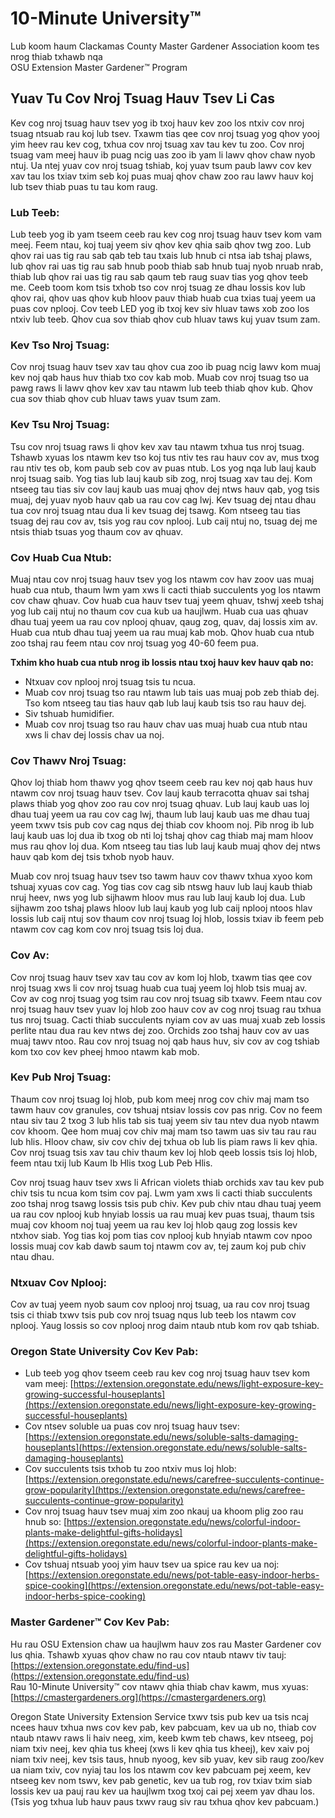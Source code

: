 # 10-Minute University™  
Lub koom haum Clackamas County Master Gardener Association koom tes nrog thiab txhawb nqa  
OSU Extension Master Gardener™ Program  

## Yuav Tu Cov Nroj Tsuag Hauv Tsev Li Cas  
Kev cog nroj tsuag hauv tsev yog ib txoj hauv kev zoo los ntxiv cov nroj tsuag ntsuab rau koj lub tsev. Txawm tias qee cov nroj tsuag yog qhov yooj yim heev rau kev cog, txhua cov nroj tsuag xav tau kev tu zoo. Cov nroj tsuag vam meej hauv ib puag ncig uas zoo ib yam li lawv qhov chaw nyob ntuj. Ua ntej yuav cov nroj tsuag tshiab, koj yuav tsum paub lawv cov kev xav tau los txiav txim seb koj puas muaj qhov chaw zoo rau lawv hauv koj lub tsev thiab puas tu tau kom raug.  

### Lub Teeb:  
Lub teeb yog ib yam tseem ceeb rau kev cog nroj tsuag hauv tsev kom vam meej. Feem ntau, koj tuaj yeem siv qhov kev qhia saib qhov twg zoo. Lub qhov rai uas tig rau sab qab teb tau txais lub hnub ci ntsa iab tshaj plaws, lub qhov rai uas tig rau sab hnub poob thiab sab hnub tuaj nyob nruab nrab, thiab lub qhov rai uas tig rau sab qaum teb raug suav tias yog qhov teeb me. Ceeb toom kom tsis txhob tso cov nroj tsuag ze dhau lossis kov lub qhov rai, qhov uas qhov kub hloov pauv thiab huab cua txias tuaj yeem ua puas cov nplooj. Cov teeb LED yog ib txoj kev siv hluav taws xob zoo los ntxiv lub teeb. Qhov cua sov thiab qhov cub hluav taws kuj yuav tsum zam.  

### Kev Tso Nroj Tsuag:  
Cov nroj tsuag hauv tsev xav tau qhov cua zoo ib puag ncig lawv kom muaj kev noj qab haus huv thiab txo cov kab mob. Muab cov nroj tsuag tso ua pawg raws li lawv qhov kev xav tau ntawm lub teeb thiab qhov kub. Qhov cua sov thiab qhov cub hluav taws yuav tsum zam.  

### Kev Tsu Nroj Tsuag:  
Tsu cov nroj tsuag raws li qhov kev xav tau ntawm txhua tus nroj tsuag. Tshawb xyuas los ntawm kev tso koj tus ntiv tes rau hauv cov av, mus txog rau ntiv tes ob, kom paub seb cov av puas ntub. Los yog nqa lub lauj kaub nroj tsuag saib. Yog tias lub lauj kaub sib zog, nroj tsuag xav tau dej. Kom ntseeg tau tias siv cov lauj kaub uas muaj qhov dej ntws hauv qab, yog tsis muaj, dej yuav nyob hauv qab ua rau cov cag lwj. Kev tsuag dej ntau dhau tua cov nroj tsuag ntau dua li kev tsuag dej tsawg. Kom ntseeg tau tias tsuag dej rau cov av, tsis yog rau cov nplooj. Lub caij ntuj no, tsuag dej me ntsis thiab tsuas yog thaum cov av qhuav.  

### Cov Huab Cua Ntub:  
Muaj ntau cov nroj tsuag hauv tsev yog los ntawm cov hav zoov uas muaj huab cua ntub, thaum lwm yam xws li cacti thiab succulents yog los ntawm cov chaw qhuav. Cov huab cua hauv tsev tuaj yeem qhuav, tshwj xeeb tshaj yog lub caij ntuj no thaum cov cua kub ua haujlwm. Huab cua uas qhuav dhau tuaj yeem ua rau cov nplooj qhuav, qaug zog, quav, daj lossis xim av. Huab cua ntub dhau tuaj yeem ua rau muaj kab mob. Qhov huab cua ntub zoo tshaj rau feem ntau cov nroj tsuag yog 40-60 feem pua.  

**Txhim kho huab cua ntub nrog ib lossis ntau txoj hauv kev hauv qab no:**  
- Ntxuav cov nplooj nroj tsuag tsis tu ncua.  
- Muab cov nroj tsuag tso rau ntawm lub tais uas muaj pob zeb thiab dej. Tso kom ntseeg tau tias hauv qab lub lauj kaub tsis tso rau hauv dej.  
- Siv tshuab humidifier.  
- Muab cov nroj tsuag tso rau hauv chav uas muaj huab cua ntub ntau xws li chav dej lossis chav ua noj.  

### Cov Thawv Nroj Tsuag:  
Qhov loj thiab hom thawv yog qhov tseem ceeb rau kev noj qab haus huv ntawm cov nroj tsuag hauv tsev. Cov lauj kaub terracotta qhuav sai tshaj plaws thiab yog qhov zoo rau cov nroj tsuag qhuav. Lub lauj kaub uas loj dhau tuaj yeem ua rau cov cag lwj, thaum lub lauj kaub uas me dhau tuaj yeem txwv tsis pub cov cag nqus dej thiab cov khoom noj. Pib nrog ib lub lauj kaub uas loj dua ib txog ob nti loj tshaj qhov cag thiab maj mam hloov mus rau qhov loj dua. Kom ntseeg tau tias lub lauj kaub muaj qhov dej ntws hauv qab kom dej tsis txhob nyob hauv.  

Muab cov nroj tsuag hauv tsev tso tawm hauv cov thawv txhua xyoo kom tshuaj xyuas cov cag. Yog tias cov cag sib ntswg hauv lub lauj kaub thiab nruj heev, nws yog lub sijhawm hloov mus rau lub lauj kaub loj dua. Lub sijhawm zoo tshaj plaws hloov lub lauj kaub yog lub caij nplooj ntoos hlav lossis lub caij ntuj sov thaum cov nroj tsuag loj hlob, lossis txiav ib feem peb ntawm cov cag kom cov nroj tsuag tsis loj dua.  

### Cov Av:  
Cov nroj tsuag hauv tsev xav tau cov av kom loj hlob, txawm tias qee cov nroj tsuag xws li cov nroj tsuag huab cua tuaj yeem loj hlob tsis muaj av. Cov av cog nroj tsuag yog tsim rau cov nroj tsuag sib txawv. Feem ntau cov nroj tsuag hauv tsev yuav loj hlob zoo hauv cov av cog nroj tsuag rau txhua tus nroj tsuag. Cacti thiab succulents nyiam cov av uas muaj xuab zeb lossis perlite ntau dua rau kev ntws dej zoo. Orchids zoo tshaj hauv cov av uas muaj tawv ntoo. Rau cov nroj tsuag noj qab haus huv, siv cov av cog tshiab kom txo cov kev pheej hmoo ntawm kab mob.  

### Kev Pub Nroj Tsuag:  
Thaum cov nroj tsuag loj hlob, pub kom meej nrog cov chiv maj mam tso tawm hauv cov granules, cov tshuaj ntsiav lossis cov pas nrig. Cov no feem ntau siv tau 2 txog 3 lub hlis tab sis tuaj yeem siv tau ntev dua nyob ntawm cov khoom. Qee hom muaj cov chiv maj mam tso tawm uas siv tau rau rau lub hlis. Hloov chaw, siv cov chiv dej txhua ob lub lis piam raws li kev qhia. Cov nroj tsuag tsis xav tau chiv thaum kev loj hlob qeeb lossis tsis loj hlob, feem ntau txij lub Kaum Ib Hlis txog Lub Peb Hlis.  

Cov nroj tsuag hauv tsev xws li African violets thiab orchids xav tau kev pub chiv tsis tu ncua kom tsim cov paj. Lwm yam xws li cacti thiab succulents zoo tshaj nrog tsawg lossis tsis pub chiv. Kev pub chiv ntau dhau tuaj yeem ua rau cov nplooj kub hnyiab lossis ua rau muaj kev puas tsuaj, thaum tsis muaj cov khoom noj tuaj yeem ua rau kev loj hlob qaug zog lossis kev ntxhov siab. Yog tias koj pom tias cov nplooj kub hnyiab ntawm cov npoo lossis muaj cov kab dawb saum toj ntawm cov av, tej zaum koj pub chiv ntau dhau.  

### Ntxuav Cov Nplooj:  
Cov av tuaj yeem nyob saum cov nplooj nroj tsuag, ua rau cov nroj tsuag tsis ci thiab txwv tsis pub cov nroj tsuag nqus lub teeb los ntawm cov nplooj. Yaug lossis so cov nplooj nrog daim ntaub ntub kom rov qab tshiab.  

### Oregon State University Cov Kev Pab:  
- Lub teeb yog qhov tseem ceeb rau kev cog nroj tsuag hauv tsev kom vam meej: [https://extension.oregonstate.edu/news/light-exposure-key-growing-successful-houseplants](https://extension.oregonstate.edu/news/light-exposure-key-growing-successful-houseplants)  
- Cov ntsev soluble ua puas cov nroj tsuag hauv tsev: [https://extension.oregonstate.edu/news/soluble-salts-damaging-houseplants](https://extension.oregonstate.edu/news/soluble-salts-damaging-houseplants)  
- Cov succulents tsis txhob tu zoo ntxiv mus loj hlob: [https://extension.oregonstate.edu/news/carefree-succulents-continue-grow-popularity](https://extension.oregonstate.edu/news/carefree-succulents-continue-grow-popularity)  
- Cov nroj tsuag hauv tsev muaj xim zoo nkauj ua khoom plig zoo rau hnub so: [https://extension.oregonstate.edu/news/colorful-indoor-plants-make-delightful-gifts-holidays](https://extension.oregonstate.edu/news/colorful-indoor-plants-make-delightful-gifts-holidays)  
- Cov tshuaj ntsuab yooj yim hauv tsev ua spice rau kev ua noj: [https://extension.oregonstate.edu/news/pot-table-easy-indoor-herbs-spice-cooking](https://extension.oregonstate.edu/news/pot-table-easy-indoor-herbs-spice-cooking)  

### Master Gardener™ Cov Kev Pab:  
Hu rau OSU Extension chaw ua haujlwm hauv zos rau Master Gardener cov lus qhia. Tshawb xyuas qhov chaw no rau cov ntaub ntawv tiv tauj: [https://extension.oregonstate.edu/find-us](https://extension.oregonstate.edu/find-us)  
Rau 10-Minute University™ cov ntawv qhia thiab chav kawm, mus xyuas: [https://cmastergardeners.org](https://cmastergardeners.org)  

Oregon State University Extension Service txwv tsis pub kev ua tsis ncaj ncees hauv txhua nws cov kev pab, kev pabcuam, kev ua ub no, thiab cov ntaub ntawv raws li haiv neeg, xim, keeb kwm teb chaws, kev ntseeg, poj niam txiv neej, kev qhia tus kheej (xws li kev qhia tus kheej), kev xaiv poj niam txiv neej, kev tsis taus, hnub nyoog, kev sib yuav, kev sib raug zoo/kev ua niam txiv, cov nyiaj tau los los ntawm cov kev pabcuam pej xeem, kev ntseeg kev nom tswv, kev pab genetic, kev ua tub rog, rov txiav txim siab lossis kev ua pauj rau kev ua haujlwm txog txoj cai pej xeem yav dhau los. (Tsis yog txhua lub hauv paus txwv raug siv rau txhua qhov kev pabcuam.)